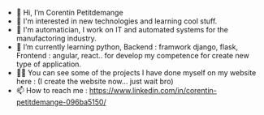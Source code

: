 - 👋 Hi, I’m Corentin Petitdemange
- 👀 I'm interested in new technologies and learning cool stuff.
- 👷 I'm automatician, I work on IT and automated systems for the manufactoring industry.
- 🌱 I’m currently learning python, Backend  : framwork django, flask, Frontend : angular, react..  for develop my competence for create new type of application.  
- 👨‍💻 You can see some of the projects I have done myself on my website here : (I create the website now... just wait bro)
- 📫 How to reach me : https://www.linkedin.com/in/corentin-petitdemange-096ba5150/
